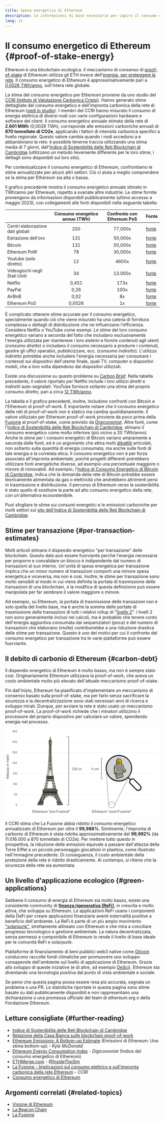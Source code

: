```yaml
---
title: Spesa energetica di Ethereum
description: Le informazioni di base necessarie per capire il consumo energetico di Ethereum.
lang: it
---
```


# Il consumo energetico di Ethereum \{#proof-of-stake-energy}

Ethereum è una blockchain ecologica. Il meccanismo di consenso di [proof-of-stake](/developers/docs/consensus-mechanisms/pos) di Ethereum utilizza gli ETH invece dell'[energia, per proteggere la rete](/developers/docs/consensus-mechanisms/pow). Il consumo energetico di Ethereum è approssimativamente pari a [0,0026 TWh/anno](https://carbon-ratings.com/eth-report-2022), sull'intera rete globale.

La stima del consumo energetico per Ethereum proviene da uno studio del [CCRI (Istituto di Valutazione Carbonica Cripto)](https://carbon-ratings.com). Hanno generato stime dettagliate del consumo energetico e dell'impronta carbonica della rete di Ethereum ([vedi lo studio](https://carbon-ratings.com/eth-report-2022)). I membri del CCRI hanno misurato il consumo di energia elettrica di diversi nodi con varie configurazioni hardware e software del client. Il consumo energetico annuale stimato della rete di **2.601 MWh** (0,0026 TWh), corrisponde alle emissioni carboniche annuali di **870 tonnellate di CO2e**, applicando i fattori di intensità carbonica specifici a livello regionale. Questo valore cambia quando i nodi accedono a e abbandonano la rete: è possibile tenerne traccia utilizzando una stima media di 7 giorni, dall'[Indice di Sostenibilità delle Reti Blockchain di Cambridge](https://ccaf.io/cbnsi/ethereum) (utilizzano un metodo lievemente differente per le loro stime, i dettagli sono disponibili sul loro sito).

Per contestualizzare il consumo energetico di Ethereum, confrontiamo le stime annualizzate per alcuni altri settori. Ciò ci aiuta a meglio comprendere se la stima per Ethereum sia alta o bassa.

<EnergyConsumptionChart />

Il grafico precedente mostra il consumo energetico annuale stimato in TWh/anno per Ethereum, rispetto a svariate altre industrie. Le stime fornite provengono da informazioni disponibili pubblicamente (ultimo accesso a maggio 2023), con collegamenti alle fonti disponibili nella seguente tabella:

|                                  | Consumo energetico annuo (TWh) | Confronto con Ethereum PoS | Fonte                                                                                                                                                                            |
| :------------------------------- | :----------------------------: | :------------------------: | -------------------------------------------------------------------------------------------------------------------------------------------------------------------------------- |
| Centri elaborazione dati globali |              200               |          77,000x           | [fonte](https://www.iea.org/commentaries/data-centres-and-energy-from-global-headlines-to-local-headaches)                                                                       |
| Estrazione dell'oro              |              131               |          50,000x           | [fonte](https://ccaf.io/cbnsi/cbeci/comparisons)                                                                                                                                 |
| Bitcoin                          |              131               |          50,000x           | [fonte](https://ccaf.io/cbnsi/cbeci/comparisons)                                                                                                                                 |
| Ethereum PoW                     |               78               |          30,000x           | [fonte](https://digiconomist.net/ethereum-energy-consumption)                                                                                                                    |
| Youtube (solo diretto)           |               12               |           4600x            | [fonte](https://www.gstatic.com/gumdrop/sustainability/google-2020-environmental-report.pdf)                                                                                     |
| Videogiochi negli Stati Uniti    |               34               |          13.000x           | [fonte](https://www.researchgate.net/publication/336909520_Toward_Greener_Gaming_Estimating_National_Energy_Use_and_Energy_Efficiency_Potential)                                 |
| Netflix                          |             0,451              |            173x            | [fonte](https://assets.ctfassets.net/4cd45et68cgf/7B2bKCqkXDfHLadrjrNWD8/e44583e5b288bdf61e8bf3d7f8562884/2021_US_EN_Netflix_EnvironmentalSocialGovernanceReport-2021_Final.pdf) |
| PayPal                           |              0,26              |            100x            | [fonte](https://app.impaakt.com/analyses/paypal-consumed-264100-mwh-of-energy-in-2020-24-from-non-renewable-sources-27261)                                                       |
| AirBnB                           |              0,02              |             8x             | [fonte](<https://s26.q4cdn.com/656283129/files/doc_downloads/governance_doc_updated/Airbnb-ESG-Factsheet-(Final).pdf>)                                                           |
| Ethereum PoS                     |             0,0026             |             1x             | [fonte](https://carbon-ratings.com/eth-report-2022)                                                                                                                              |

È complicato ottenere stime accurate per il consumo energetico, specialmente quando ciò che viene misurato ha una catena di fornitura complessa o dettagli di distribuzione che ne influenzano l'efficienza. Considera Netflix o YouTube come esempi. Le stime del loro consumo energetico variano a seconda del fatto che includano esclusivamente l'energia utilizzata per mantenere i loro sistemi e fornire contenuti agli utenti (_consumo diretto_) o includano il consumo necessario a produrre i contenuti, gestire gli uffici operativi, pubblicizzare, ecc. (_consumo indiretto_). L'utilizzo indiretto potrebbe anche includere l'energia necessaria per consumare i contenuti sui dispositivi dell'utente finale, quali TV, computer e dispositivi mobili, che a loro volta dipendono dai dispositivi utilizzati.

Esiste una discussione su questo problema su [Carbon Brief](https://www.carbonbrief.org/factcheck-what-is-the-carbon-footprint-of-streaming-video-on-netflix). Nella tabella precedente, il valore riportato per Netflix include i loro utilizzi _diretti_ e _indiretti_ auto-segnalati. YouTube fornisce soltanto una stima del proprio consumo _diretto_, pari a circa [12 TWh/anno](https://www.gstatic.com/gumdrop/sustainability/google-2020-environmental-report.pdf).

La tabella e il grafico precedenti, inoltre, includono confronti con Bitcoin e l'Ethereum di proof-of-work. È importante notare che il consumo energetico delle reti di proof-of-work non è statico ma cambia quotidianamente. Il valore utilizzato per Ethereum proof-of-work proviene da poco prima della [Fusione](/roadmap/merge/) al proof-of-stake, come previsto da [Digiconomist](https://digiconomist.net/ethereum-energy-consumption). Altre fonti, come l'[Indice di Sostenibilità delle Reti Blockchain di Cambridge](https://ccaf.io/cbnsi/ethereum/1), stimano il consumo energetico come molto inferiore (più vicino a 20 TWh/anno). Anche le stime per i consumi energetici di Bitcoin variano ampiamente a seconda delle fonti, ed è un argomento che attira molti [dibattiti](https://www.coindesk.com/business/2020/05/19/the-last-word-on-bitcoins-energy-consumption/) articolati, non soltanto sulla quantità di energia consumata, ma anche sulle fonti di tale energia e la correlata etica. Il consumo energetico non è per forza associato all'impronta ambientale, poiché progetti differenti potrebbero utilizzare fonti energetiche diverse, ad esempio una percentuale maggiore o minore di rinnovabili. Ad esempio, l'[Indice di Consumo Energetico di Bitcoin di Cambridge](https://ccaf.io/cbnsi/cbeci/comparisons), indica che la domanda della rete di Bitcoin potrebbe essere teoricamente alimentata da gas o elettricità che andrebbero altrimenti persi in trasmissione e distribuzione. Il percorso di Ethereum verso la sostenibilità è stato quello di sostituire la parte ad alto consumo energetico della rete, con un'alternativa ecosostenibile.

Puoi sfogliare le stime sui consumi energetici e le emissioni carboniche per molti settori sul [sito dell'Indice di Sostenibilità delle Reti Blockchain di Cambridge](https://ccaf.io/cbnsi/ethereum).

## Stime per transazione \{#per-transaction-estimates}

Molti articoli stimano il dispendio energetico "per transazione" delle blockchain. Questo dato può essere fuorviante perché l'energia necessaria per proporre e convalidare un blocco è indipendente dal numero di transazioni al suo interno. Un'unità di spesa energetica per transazione implica che un minor numero di transazioni comporti una minore spesa energetica e viceversa, ma non è così. Inoltre, le stime per transazione sono molto sensibili al modo in cui viene definita la portata di trasmissione delle transazioni di una blockchain, e la modifica di questa definizione può essere manipolata per far sembrare il valore maggiore o minore.

Ad esempio, su Ethereum, la portata di trasmissione delle transazioni non è solo quella del livello base, ma è anche la somma delle portate di trasmissione delle transazioni di tutti i relativi rollup di "[livello 2](/layer-2/)". I livelli 2 non sono generalmente inclusi nei calcoli, ma è probabile che tenere conto dell'energia aggiuntiva consumata dai sequenziatori (poca) e del numero di transazioni che elaborano (molte) contribuirebbe a una riduzione drastica delle stime per transazione. Questo è uno dei motivi per cui il confronto del consumo energetico per transazione tra le varie piattaforme può essere fuorviante.

## Il debito di carbonio di Ethereum \{#carbon-debt}

Il dispendio energetico di Ethereum è molto basso, ma non è sempre stato così. Originariamente Ethereum utilizzava la proof-of-work, che aveva un costo ambientale molto più elevato dell'attuale meccanismo proof-of-stake.

Fin dall'inizio, Ethereum ha pianificato d'implementare un meccanismo di consenso basato sulla proof-of-stake, ma per farlo senza sacrificare la sicurezza e la decentralizzazione sono stati necessari anni di ricerca e sviluppo mirati. Dunque, per avviare la rete è stato usato un meccanismo proof-of-work. La proof-of-work richiede che i minatori utilizzino il processore del proprio dispositivo per calcolare un valore, spendendo energia nel processo.

![Confronto tra il consumo energetico di Ethereum prima della Fusione e dopo, utilizzando la Torre Eiffel (alta 330 metri) sulla sinistra per simbolizzare il consumo energetico prima della Fusione e un piccolo personaggio Lego di 4 cm sulla destra per rappresentare la drastica riduzione del consumo energetico dopo di essa](energy_consumption_pre_post_merge.png)

Il CCRI stima che La Fusione abbia ridotto il consumo energetico annualizzato di Ethereum per oltre il **99,988%**. Similmente, l'impronta di carbonio di Ethereum è stata ridotta approssimativamente del **99,992%** (da 11.016.000 a 870 tonnellate di CO2e). Per mettere tutto questo in prospettiva, la riduzione delle emissioni equivale a passare dall'altezza della Torre Eiffel a un piccolo personaggio giocattolo in plastica, come illustrato nell'immagine precedente. Di conseguenza, il costo ambientale della protezione della rete è ridotto drasticamente. Al contempo, si ritiene che la sicurezza della rete sia aumentata.

## Un livello d'applicazione ecologico \{#green-applications}

Sebbene il consumo di energia di Ethereum sia molto basso, esiste una consistente community di [**finanza rigenerativa (ReFi)**](/refi/), in crescita e molto attiva, che sviluppa su Ethereum. Le applicazioni ReFi usano i componenti della DeFi per creare applicazioni finanziarie aventi esternalità positive a beneficio dell'ambiente. La ReFi è parte di un più ampio movimento ["solarpunk"](https://en.wikipedia.org/wiki/Solarpunk), strettamente allineato con Ethereum e che mira a conciliare progresso tecnologico e gestione ambientale. La natura decentralizzata, senza permessi e componibile di Ethereum lo rende il livello di base ideale per le comunità ReFi e solarpunk.

Piattaforme di finanziamento di beni pubblici web3 native come [Gitcoin](https://gitcoin.co) conducono raccolte fondi climatiche per promuovere uno sviluppo consapevole dell'ambiente sul livello di applicazione di Ethereum. Grazie allo sviluppo di queste iniziative (e di altre, ad esempio [DeSci](/desci/)), Ethereum sta diventando una tecnologia positiva dal punto di vista ambientale e sociale.

<InfoBanner emoji=":evergreen_tree:">
  Se pensi che questa pagina possa essere resa più accurata, segnala un problema o una PR. Le statistiche riportate in questa pagina sono stime basate su dati pubblicamente disponibili e non rappresentano una dichiarazione o una promessa ufficiale del team di ethereum.org o della Fondazione Ethereum.
</InfoBanner>

## Letture consigliate \{#further-reading}

- [Indice di Sostenibilità delle Reti Blockchain di Cambridge](https://ccaf.io/cbnsi/ethereum)
- [Relazione della Casa Bianca sulle blockchain proof-of-work](https://www.whitehouse.gov/wp-content/uploads/2022/09/09-2022-Crypto-Assets-and-Climate-Report.pdf)
- [Ethereum Emissions: A Bottom-up Estimate](https://kylemcdonald.github.io/ethereum-emissions/) (Emissioni di Ethereum: Una stima bottom-up) - _Kyle McDonald_
- [Ethereum Energy Consumption Index](https://digiconomist.net/ethereum-energy-consumption/) - _Digiconomist_ (Indice del consumo energetico di Ethereum)
- [ETHMerge.com](https://ethmerge.com/) - _[@InsideTheSim](https://twitter.com/InsideTheSim)_
- [La Fusione - Implicazioni sul consumo elettrico e sull'impronta carbonica della rete Ethereum](https://carbon-ratings.com/eth-report-2022) - _CCRI_
- [Consumo energetico di Ethereum](https://mirror.xyz/jmcook.eth/ODpCLtO4Kq7SCVFbU4He8o8kXs418ZZDTj0lpYlZkR8)

## Argomenti correlati \{#related-topics}

- [Visione di Ethereum](/roadmap/vision/)
- [La Beacon Chain](/roadmap/beacon-chain)
- [La Fusione](/roadmap/merge/)
